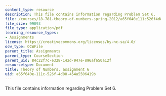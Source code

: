 ```yaml
---
content_type: resource
description: This file contains information regarding Problem Set 6.
file: /courses/18-781-theory-of-numbers-spring-2012/a65f640e111c526f4d88454a5506419b_MIT18_781S12_pset6.pdf
file_size: 99093
file_type: application/pdf
learning_resource_types:
- Assignments
license: https://creativecommons.org/licenses/by-nc-sa/4.0/
ocw_type: OCWFile
parent_title: Assignments
parent_type: CourseSection
parent_uid: 84c22f7c-e328-142d-947e-896af650a12f
resourcetype: Document
title: Theory of Numbers, assignment 6
uid: a65f640e-111c-526f-4d88-454a5506419b
---
```

This file contains information regarding Problem Set 6.